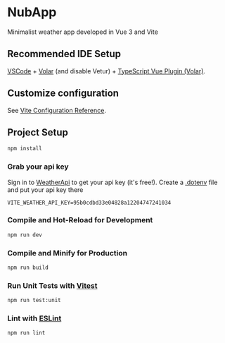 # NubApp

Minimalist weather app developed in Vue 3 and Vite

## Recommended IDE Setup

[VSCode](https://code.visualstudio.com/) + [Volar](https://marketplace.visualstudio.com/items?itemName=Vue.volar) (and disable Vetur) + [TypeScript Vue Plugin (Volar)](https://marketplace.visualstudio.com/items?itemName=Vue.vscode-typescript-vue-plugin).

## Customize configuration

See [Vite Configuration Reference](https://vitejs.dev/config/).

## Project Setup

```sh
npm install
```

### Grab your api key

Sign in to [WeatherApi](https://www.weatherapi.com/) to get your api key (it's free!). Create a [.dotenv](https://vitejs.dev/guide/env-and-mode) file and put your api key there

```
VITE_WEATHER_API_KEY=95b0cdbd33e04828a12204747241034
```

### Compile and Hot-Reload for Development

```sh
npm run dev
```

### Compile and Minify for Production

```sh
npm run build
```

### Run Unit Tests with [Vitest](https://vitest.dev/)

```sh
npm run test:unit
```

### Lint with [ESLint](https://eslint.org/)

```sh
npm run lint
```
